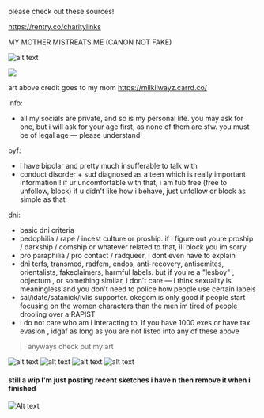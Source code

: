 please check out these sources!

https://rentry.co/charitylinks

MY MOTHER MISTREATS ME (CANON NOT FAKE)

![alt text](https://files.catbox.moe/h9epxr.png)

<img src="https://files.catbox.moe/tb2z0s.gif" align="center">

art above credit goes to my mom https://milkiiwayz.carrd.co/

info:
- all my socials are private, and so is my personal life. you may ask for one, but i will ask for your age first, as none of them are sfw. you must be of legal age — please understand!

byf:
- i have bipolar and pretty much insufferable to talk with
- conduct disorder + sud diagnosed as a teen which is really important information!! if ur uncomfortable with that, i am fub free (free to unfollow, block) if u didn't like how i behave, just unfollow or block as simple as that

dni:
- basic dni criteria
- pedophilia / rape / incest culture or proship. if i figure out youre proship / darkship / comship or whatever related to that, ill block you im sorry
- pro paraphilia / pro contact / radqueer, i dont even have to explain
- dni terfs, transmed, radfem, endos, anti-recovery, antisemites, orientalists, fakeclaimers, harmful labels. but if you're a "lesboy" , objectum , or something similar, i don't care — i think sexuality is meaningless and you don't need to police how people use certain labels
- sal/idate/satanick/ivlis supporter. okegom is only good if people start focusing on the women characters than the men im tired of people drooling over a RAPIST
- i do not care who am i interacting to, if you have 1000 exes or have tax evasion , idgaf as long as you are not listed into any of these above

> anyways check out my art

![alt text](https://files.catbox.moe/p3im38.png)
![alt text](https://files.catbox.moe/mzysu8.png)
![alt text](https://files.catbox.moe/d80ahu.jpg)
![alt text](https://files.catbox.moe/n75jco.png)
#### still a wip I'm just posting recent sketches i have n then remove it when i finished
![Alt text](https://files.catbox.moe/tk03h5.jpg)
